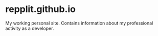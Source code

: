 # repplit.github.io
My working personal site. Contains information about my professional activity as a developer.
